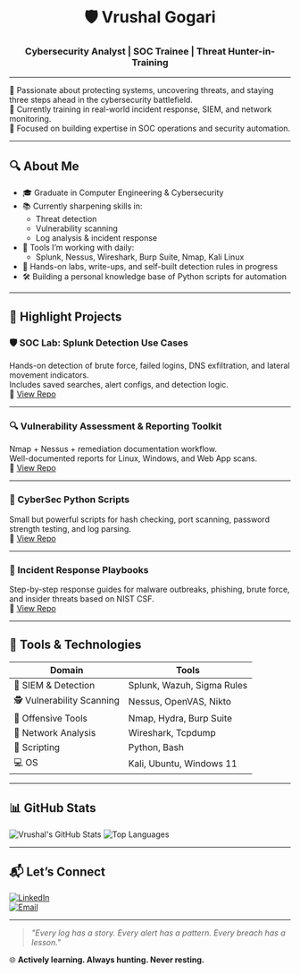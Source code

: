 <!-- GitHub Profile README for Vrushal Gogari -->
<h1 align="center">🛡️ Vrushal Gogari</h1>
<h3 align="center">Cybersecurity Analyst | SOC Trainee | Threat Hunter-in-Training</h3>

---

🚀 Passionate about protecting systems, uncovering threats, and staying three steps ahead in the cybersecurity battlefield.  
📍 Currently training in real-world incident response, SIEM, and network monitoring.  
🎯 Focused on building expertise in SOC operations and security automation.

---

## 🔍 About Me

- 🎓 Graduate in Computer Engineering & Cybersecurity  
- 📚 Currently sharpening skills in:  
  - Threat detection  
  - Vulnerability scanning  
  - Log analysis & incident response  
- 🔧 Tools I’m working with daily:
  - Splunk, Nessus, Wireshark, Burp Suite, Nmap, Kali Linux  
- 🧪 Hands-on labs, write-ups, and self-built detection rules in progress  
- 🛠️ Building a personal knowledge base of Python scripts for automation

---

## 📁 Highlight Projects

### 🛡️ SOC Lab: Splunk Detection Use Cases
Hands-on detection of brute force, failed logins, DNS exfiltration, and lateral movement indicators.  
Includes saved searches, alert configs, and detection logic.  
📌 [View Repo](https://github.com/yourusername/splunk-usecases)

---

### 🔍 Vulnerability Assessment & Reporting Toolkit
Nmap + Nessus + remediation documentation workflow.  
Well-documented reports for Linux, Windows, and Web App scans.  
📌 [View Repo](https://github.com/yourusername/vuln-assessment-lab)

---

### 🐍 CyberSec Python Scripts
Small but powerful scripts for hash checking, port scanning, password strength testing, and log parsing.  
📌 [View Repo](https://github.com/yourusername/cybersec-tools)

---

### 📑 Incident Response Playbooks
Step-by-step response guides for malware outbreaks, phishing, brute force, and insider threats based on NIST CSF.  
📌 [View Repo](https://github.com/yourusername/incident-response-kit)

---

## 🧠 Tools & Technologies

| Domain | Tools |
|--------|-------|
| 🔐 SIEM & Detection | Splunk, Wazuh, Sigma Rules |
| 🕵️ Vulnerability Scanning | Nessus, OpenVAS, Nikto |
| 🧪 Offensive Tools | Nmap, Hydra, Burp Suite |
| 📡 Network Analysis | Wireshark, Tcpdump |
| 🧰 Scripting | Python, Bash |
| 💻 OS | Kali, Ubuntu, Windows 11 |

---

## 📊 GitHub Stats

![Vrushal's GitHub Stats](https://github-readme-stats.vercel.app/api?username=yourusername&show_icons=true&theme=radical)
![Top Languages](https://github-readme-stats.vercel.app/api/top-langs/?username=yourusername&layout=compact&theme=radical)

---

## 📬 Let’s Connect

[![LinkedIn](https://img.shields.io/badge/LinkedIn-blue?style=flat-square&logo=linkedin)](https://linkedin.com/in/yourusername)  
[![Email](https://img.shields.io/badge/Gmail-grey?style=flat-square&logo=gmail)](mailto:vrushalgogari97@gmail.com)

---

> _"Every log has a story. Every alert has a pattern. Every breach has a lesson."_  

🌐 **Actively learning. Always hunting. Never resting.**
